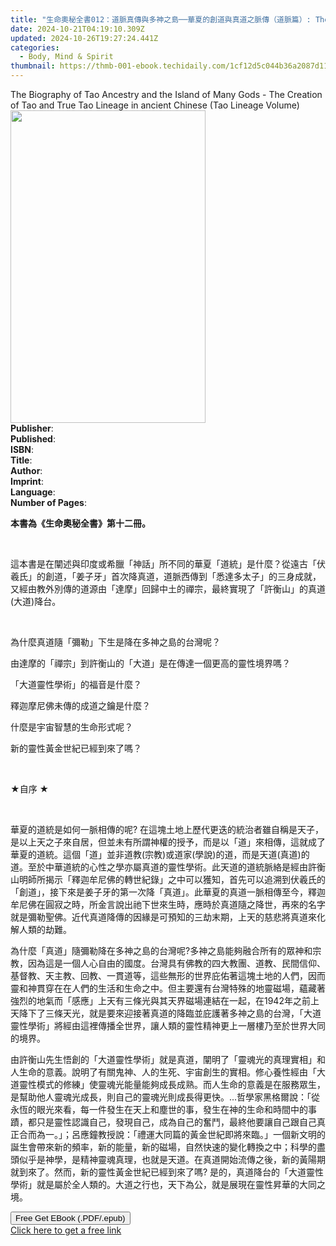 ```yaml
---
title: "生命奧秘全書012：道脈真傳與多神之島──華夏的創道與真道之脈傳（道脈篇）: The Great Tao of Spiritual Science Series 12 | Free Book"
date: 2024-10-21T04:19:10.309Z
updated: 2024-10-26T19:27:24.441Z
categories:
  - Body, Mind & Spirit
thumbnail: https://thmb-001-ebook.techidaily.com/1cf12d5c044b36a2087d1145810c66f203a1a533c1e0a51ca64148412234752d.jpg
---
```

<main id="book-container">
  <div class="flex flex-col">
    <div class="book-brief flex-1 py-6 px-4 sm:p-6 md:py-10 md:px-8">
      <!-- brief-->
      <div class="book-brief-main">
        The Biography of Tao Ancestry and the Island of Many Gods - The Creation
        of Tao and True Tao Lineage in ancient Chinese (Tao Lineage Volume)
      </div>
    </div>
    <div
      class="book-meta-info flex-1 grid gap-4 col-start-1 col-end-3 row-start-1 sm:mb-6 sm:grid-cols-4 lg:gap-6 lg:col-start-2 lg:row-end-6 lg:row-span-6 lg:mb-0"
    >
      <div
        class="book-meta-info-left place-content-center mt-4 p-4 text-sm leading-6 col-start-2 col-span-2 dark:text-slate-400"
      >
        <img
          class="w-full h-500 object-cover rounded-lg sm:h-255 sm:col-span-2 lg:col-span-full"
          src="https://img-001-ebook.techidaily.com/f0e06cb0b3855d6c97a5db5bb332f84f1224d697ba50676cd6adae79318680be.jpg"
          alt=""
          width="312"
          height="500"
        />
      </div>
      <div
        class="book-meta-info-right mt-2 col-start-1 row-start-2 col-span-3 self-center"
      >
        <!-- meta data  -->
        <div class="flex flex-col px-4 md:px-8">
          <div class="flex-1">
            <strong>Publisher</strong>:<span class="px-2"></span>
          </div>
          <div class="flex-1">
            <strong>Published</strong>:<span class="px-2"></span>
          </div>
          <div class="flex-1">
            <strong>ISBN</strong>:<span class="px-2"></span>
          </div>
          <div class="flex-1">
            <strong>Title</strong>:<span class="px-2"></span>
          </div>
          <div class="flex-1">
            <strong>Author</strong>:<span class="px-2"></span>
          </div>
          <div class="flex-1">
            <strong>Imprint</strong>:<span class="px-2"></span>
          </div>
          <div class="flex-1">
            <strong>Language</strong>:<span class="px-2"></span>
          </div>
          <div class="flex-1">
            <strong>Number of Pages</strong>:<span class="px-2"></span>
          </div>
        </div>
      </div>
    </div>
    <div class="book-description flex-1 py-6 px-4 sm:p-6 md:py-10 md:px-8">
      <div class="book-description-main">
        <div accordion-content="" id="description">
          <p><strong>本書為《生命奧秘全書》第十二冊。</strong></p>
          <p><br /></p>
          <p>
            這本書是在闡述與印度或希臘「神話」所不同的華夏「道統」是什麼？從遠古「伏羲氏」的創道，「姜子牙」首次降真道，道脈西傳到「悉達多太子」的三身成就，又經由教外別傳的道源由「達摩」回歸中土的禪宗，最終實現了「許衡山」的真道(大道)降台。
          </p>
          <p><br /></p>
          <p>為什麼真道隨「彌勒」下生是降在多神之島的台灣呢？</p>
          <p>
            由達摩的「禪宗」到許衡山的「大道」是在傳達一個更高的靈性境界嗎？
          </p>
          <p>「大道靈性學術」的福音是什麼？</p>
          <p>釋迦摩尼佛未傳的成道之鑰是什麼？</p>
          <p>什麼是宇宙智慧的生命形式呢？</p>
          <p>新的靈性黃金世紀已經到來了嗎？</p>
          <p><br /></p>
          <p>★自序 ★</p>
          <p><br /></p>
          <p>
            華夏的道統是如何一脈相傳的呢?
            在這塊土地上歷代更迭的統治者雖自稱是天子，是以上天之子來自居，但並未有所謂神權的授予，而是以「道」來相傳，這就成了華夏的道統。這個「道」並非道教(宗教)或道家(學說)的道，而是天道(真道)的道。至於中華道統的心性之學亦屬真道的靈性學術。此天道的道統脈絡是經由許衡山明師所揭示「釋迦牟尼佛的轉世紀錄」之中可以獲知，首先可以追溯到伏羲氏的「創道」，接下來是姜子牙的第一次降「真道」。此華夏的真道一脈相傳至今，釋迦牟尼佛在圓寂之時，所金言說出祂下世來生時，應時於真道隨之降世，再來的名字就是彌勒聖佛。近代真道降傳的因緣是可預知的三劫末期，上天的慈悲將真道來化解人類的劫難。
          </p>
          <p>
            為什麼「真道」隨彌勒降在多神之島的台灣呢?多神之島能夠融合所有的眾神和宗教，因為這是一個人心自由的國度。台灣具有佛教的四大教團、道教、民間信仰、基督教、天主教、回教、一貫道等，這些無形的世界庇佑著這塊土地的人們，因而靈和神貫穿在在人們的生活和生命之中。但主要還有台灣特殊的地靈磁場，蘊藏著強烈的地氣而「感應」上天有三條光與其天界磁場連結在一起，在1942年之前上天降下了三條天光，就是要來迎接著真道的降臨並庇護著多神之島的台灣，「大道靈性學術」將經由這裡傳播全世界，讓人類的靈性精神更上一層樓乃至於世界大同的境界。
          </p>
          <p>
            由許衡山先生悟創的「大道靈性學術」就是真道，闡明了「靈魂光的真理實相」和人生命的意義。說明了有關鬼神、人的生死、宇宙創生的實相。修心養性經由「大道靈性模式的修練」使靈魂光能量能夠成長成熟。而人生命的意義是在服務眾生，是幫助他人靈魂光成長，則自己的靈魂光則成長得更快。...哲學家黑格爾說：「從永恆的眼光來看，每一件發生在天上和塵世的事，發生在神的生命和時間中的事蹟，都只是靈性認識自己，發現自己，成為自己的奮鬥，最終他要讓自己跟自己真正合而為一。」；呂應鐘教授說：「禮運大同篇的黃金世紀即將來臨。」一個新文明的誕生會帶來新的頻率，新的能量，新的磁場，自然快速的變化轉換之中；科學的盡頭似乎是神學，是精神靈魂真理，也就是天道。在真道開始流傳之後，新的黃陽期就到來了。然而，新的靈性黃金世紀已經到來了嗎?
            是的，真道降台的「大道靈性學術」就是屬於全人類的。大道之行也，天下為公，就是展現在靈性昇華的大同之境。
          </p>
        </div>
        <div class="accordion-fader"></div>
      </div>
    </div>
    <div class="book-excerpts flex-1 py-6 px-4 sm:p-6 md:py-10 md:px-8"></div>
    <div
      class="book-about-author flex-1 py-6 px-4 sm:p-6 md:py-10 md:px-8"
    ></div>
    <div class="book-free-get flex-1 py-6 px-4 sm:p-6 md:py-10 md:px-8">
      <button
        id="btn-free-get"
        class="bg-blue-500 hover:bg-blue-700 text-white font-bold py-2 px-4 rounded"
      >
        Free Get EBook (.PDF/.epub)
      </button>
      <div id="countdown-display" class="px-2 text-lg mt-2"></div>
      <a
        id="free-link"
        class="hidden bg-blue-500 hover:bg-blue-700 text-white font-bold py-2 px-4 rounded"
        href="https://www.ebooks.com/en-us/book/211457961/012-the-great-tao-of-spiritual-science-series-12/richard-liu/"
        target="_blank"
        >Click here to get a free link</a
      >
    </div>
    <script>
      let countdownTime = 0;
      let countdownInterval = null;
      document
        .getElementById('btn-free-get')
        .addEventListener('click', startCountdown);
      function startCountdown() {
        countdownTime = new Date().getTime() + 60000 * 3;
        countdownInterval = setInterval(updateCountdown, 1000);
        document.getElementById('btn-free-get').disabled = true;
        document
          .getElementById('btn-free-get')
          .classList.add('bg-gray-500', 'cursor-not-allowed');
      }
      function updateCountdown() {
        let currentTime = new Date().getTime();
        let timeLeft = countdownTime - currentTime;
        let secondsLeft = Math.floor(timeLeft / 1000);
        document.getElementById('countdown-display').innerHTML =
          `Remaining time: ${secondsLeft} seconds.`;
        if (secondsLeft <= 0) {
          clearInterval(countdownInterval);
          document.getElementById('btn-free-get').classList.add('hidden');
          document.getElementById('free-link').classList.remove('hidden');
          document.getElementById('countdown-display').innerHTML = '';
        }
      }
    </script>
  </div>
</main>

<ins class="adsbygoogle"
      style="display:block"
      data-ad-client="ca-pub-7571918770474297"
      data-ad-slot="8358498916"
      data-ad-format="auto"
      data-full-width-responsive="true"></ins>
    